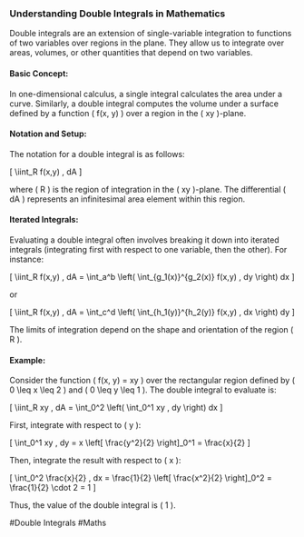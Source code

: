 ### Understanding Double Integrals in Mathematics

Double integrals are an extension of single-variable integration to functions of two variables over regions in the plane. They allow us to integrate over areas, volumes, or other quantities that depend on two variables.

#### Basic Concept:
In one-dimensional calculus, a single integral calculates the area under a curve. Similarly, a double integral computes the volume under a surface defined by a function \( f(x, y) \) over a region in the \( xy \)-plane.

#### Notation and Setup:
The notation for a double integral is as follows:

\[ \iint_R f(x,y) \, dA \]

where \( R \) is the region of integration in the \( xy \)-plane. The differential \( dA \) represents an infinitesimal area element within this region.

#### Iterated Integrals:
Evaluating a double integral often involves breaking it down into iterated integrals (integrating first with respect to one variable, then the other). For instance:

\[ \iint_R f(x,y) \, dA = \int_a^b \left( \int_{g_1(x)}^{g_2(x)} f(x,y) \, dy \right) dx \]

or

\[ \iint_R f(x,y) \, dA = \int_c^d \left( \int_{h_1(y)}^{h_2(y)} f(x,y) \, dx \right) dy \]

The limits of integration depend on the shape and orientation of the region \( R \).

#### Example:
Consider the function \( f(x, y) = xy \) over the rectangular region defined by \( 0 \leq x \leq 2 \) and \( 0 \leq y \leq 1 \). The double integral to evaluate is:

\[ \iint_R xy \, dA = \int_0^2 \left( \int_0^1 xy \, dy \right) dx \]

First, integrate with respect to \( y \):

\[ \int_0^1 xy \, dy = x \left[ \frac{y^2}{2} \right]_0^1 = \frac{x}{2} \]

Then, integrate the result with respect to \( x \):

\[ \int_0^2 \frac{x}{2} \, dx = \frac{1}{2} \left[ \frac{x^2}{2} \right]_0^2 = \frac{1}{2} \cdot 2 = 1 \]

Thus, the value of the double integral is \( 1 \).

#Double Integrals #Maths